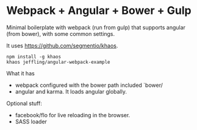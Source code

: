 Webpack + Angular + Bower + Gulp
================================

Minimal boilerplate with webpack (run from gulp) that supports angular (from bower), with some common settings.

It uses https://github.com/segmentio/khaos. 

```
npm install -g khaos
khaos jeffling/angular-webpack-example
```
 

What it has

* webpack configured with the bower path included `bower/<module name>
* angular and karma. It loads angular globally.

Optional stuff: 

* facebook/flo for live reloading in the browser.
* SASS loader

